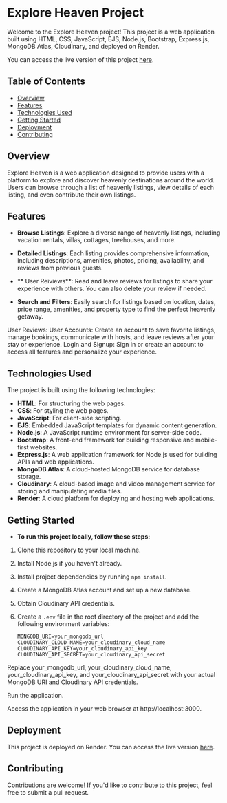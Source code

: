 # Explore Heaven Project

Welcome to the Explore Heaven project! This project is a web application built using HTML, CSS, JavaScript, EJS, Node.js, Bootstrap, Express.js, MongoDB Atlas, Cloudinary, and deployed on Render.

You can access the live version of this project [here](https://explore-heaven.onrender.com/listings).

## Table of Contents

- [Overview](#overview)
- [Features](#features)
- [Technologies Used](#technologies-used)
- [Getting Started](#getting-started)
- [Deployment](#deployment)
- [Contributing](#contributing)

## Overview

Explore Heaven is a web application designed to provide users with a platform to explore and discover heavenly destinations around the world. Users can browse through a list of heavenly listings, view details of each listing, and even contribute their own listings.

## Features

- **Browse Listings**: Explore a diverse range of heavenly listings, including vacation rentals, villas, cottages, treehouses, and more.

- **Detailed Listings**: Each listing provides comprehensive information, including descriptions, amenities, photos, pricing, availability, and reviews from previous guests.

- ** User Reiviews**: Read and leave reviews for listings to share your experience with others. You can also delete your review if needed.

- **Search and Filters**: Easily search for listings based on location, dates, price range, amenities, and property type to find the perfect heavenly getaway.


User Reviews: 
User Accounts: Create an account to save favorite listings, manage bookings, communicate with hosts, and leave reviews after your stay or experience.
Login and Signup: Sign in or create an account to access all features and personalize your experience.

## Technologies Used

The project is built using the following technologies:

- **HTML**: For structuring the web pages.
- **CSS**: For styling the web pages.
- **JavaScript**: For client-side scripting.
- **EJS**: Embedded JavaScript templates for dynamic content generation.
- **Node.js**: A JavaScript runtime environment for server-side code.
- **Bootstrap**: A front-end framework for building responsive and mobile-first websites.
- **Express.js**: A web application framework for Node.js used for building APIs and web applications.
- **MongoDB Atlas**: A cloud-hosted MongoDB service for database storage.
- **Cloudinary**: A cloud-based image and video management service for storing and manipulating media files.
- **Render**: A cloud platform for deploying and hosting web applications.

## Getting Started

- **To run this project locally, follow these steps:**

1. Clone this repository to your local machine.
2. Install Node.js if you haven't already.
3. Install project dependencies by running `npm install`.
4. Create a MongoDB Atlas account and set up a new database.
5. Obtain Cloudinary API credentials.
6. Create a `.env` file in the root directory of the project and add the following environment variables:

   ```plaintext
   MONGODB_URI=your_mongodb_url
   CLOUDINARY_CLOUD_NAME=your_cloudinary_cloud_name
   CLOUDINARY_API_KEY=your_cloudinary_api_key
   CLOUDINARY_API_SECRET=your_cloudinary_api_secret

Replace your_mongodb_url, your_cloudinary_cloud_name, your_cloudinary_api_key, and your_cloudinary_api_secret with your actual MongoDB URI and Cloudinary API credentials.

Run the application.

Access the application in your web browser at http://localhost:3000.

## Deployment
This project is deployed on Render. You can access the live version [here](https://explore-heaven.onrender.com/listings).

## Contributing
Contributions are welcome! If you'd like to contribute to this project, feel free to submit a pull request.
